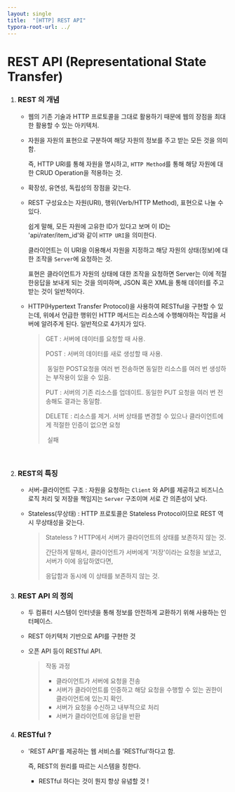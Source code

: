 ```yaml
---
layout: single
title:  "[HTTP] REST API"
typora-root-url: ../
---
```




# REST API (Representational State Transfer)

1. ### REST 의 개념 

   - 웹의 기존 기술과 HTTP 프로토콜을 그대로 활용하기 때문에 웹의 장점을 최대한 활용할 수 있는 아키텍처. 
     
   - 자원을 자원의 표현으로 구분하여 해당 자원의 정보를 주고 받는 모든 것을 의미함.
   
     즉, HTTP URI를 통해 자원을 명시하고, `HTTP Method`를 통해 해당 자원에 대한 CRUD Operation을 적용하는 것.
     
   - 확장성, 유연성, 독립성의 장점을 갖는다. 
     
   - REST 구성요소는 자원(URI), 행위(Verb/HTTP Method), 표현으로 나눌 수 있다.
   
     쉽게 말해, 모든 자원에 고유한 ID가 있다고 보며 이 ID는 'api/rater/item_id'와 같이 `HTTP URI`을 의미한다.
   
     클라이언트는 이 URI을 이용해서 자원을 지정하고 해당 자원의 상태(정보)에 대한 조작을 `Server`에 요청하는 것. 
   
     표현은 클라이언트가 자원의 상태에 대한 조작을 요청하면 Server는 이에 적절한응답을 보내게 되는 것을 의미하며,  JSON 혹은 XML을 통해 데이터를 주고받는 것이 일반적이다.
     
   - HTTP(Hypertext Transfer Protocol)을 사용하여 RESTful을 구현할 수 있는데, 위에서 언급한 행위인 HTTP 메서드는 리소스에 수행해야하는 작업을 서버에 알려주게 된다. 일반적으로 4가지가 있다.
   
     > GET :  서버에 데이터를 요청할 때 사용. 
     >
     > POST :  서버의 데이터를 새로 생성할 때 사용. 
     >
     > ​             동일한 POST요청을 여러 번 전송하면 동일한 리소스를 여러 번 생성하는 부작용이 있을 수 있음.
     >
     > PUT : 서버의 기존 리소스를 업데이트. 동일한 PUT 요청을 여러 번 전송해도 결과는 동일함.
     >
     > DELETE : 리소스를 제거. 서버 상태를 변경할 수 있으나 클라이언트에게 적절한 인증이 없으면 요청   
     >
     > ​                실패

​          



2. ### REST의 특징

   - 서버-클라이언트 구조 : 자원을 요청하는 `Client` 와 API를 제공하고 비즈니스 로직 처리 및 저장을 책임지는 `Server` 구조이며 서로 간 의존성이 낮다.

   - Stateless(무상태) : HTTP 프로토콜은 Stateless Protocol이므로 REST 역시 무상태성을 갖는다. 

     > Stateless ? HTTP에서 서버가 클라이언트의 상태를 보존하지 않는 것. 
     >
     > 간단하게 말해서, 클라이언트가 서버에게 '저장'이라는 요청을 보냈고, 서버가 이에 응답하였다면,
     >
     > 응답함과 동시에 이 상태를 보존하지 않는 것. 





3. ### REST API 의 정의

   - 두 컴퓨터 시스템이 인터넷을 통해 정보를 안전하게 교환하기 위해 사용하는 인터페이스.

   - REST 아키텍처 기반으로 API를 구현한 것

   - 오픈 API 등이 RESTful API.

     > 작동 과정
     >
     > - 클라이언트가 서버에 요청을 전송 
     > - 서버가 클라이언트를 인증하고 해당 요청을 수행할 수 있는 권한이 클라이언트에 있는지 확인.
     > - 서버가 요청을 수신하고 내부적으로 처리
     > - 서버가 클라이언트에 응답을 반환 



4. ### RESTful ?

   - 'REST API'를 제공하는 웹 서비스를 'RESTful'하다고 함.
   
     즉, REST의 원리를 따르는 시스템을 칭한다.
   
     - RESTful 하다는 것이 뭔지 항상 유념할 것 !
   
       
   
   
   
   



